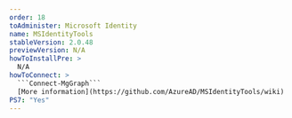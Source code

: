 ```yaml
---
order: 18
toAdminister: Microsoft Identity
name: MSIdentityTools
stableVersion: 2.0.48
previewVersion: N/A
howToInstallPre: >
  N/A
howToConnect: >
  ```Connect-MgGraph```
  [More information](https://github.com/AzureAD/MSIdentityTools/wiki)
PS7: "Yes"
---
```


